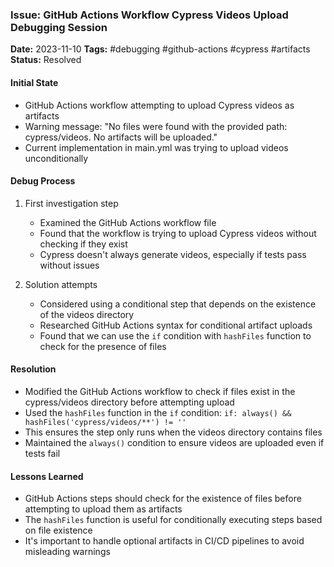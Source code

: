 ### Issue: GitHub Actions Workflow Cypress Videos Upload Debugging Session
**Date:** 2023-11-10
**Tags:** #debugging #github-actions #cypress #artifacts
**Status:** Resolved

#### Initial State
- GitHub Actions workflow attempting to upload Cypress videos as artifacts
- Warning message: "No files were found with the provided path: cypress/videos. No artifacts will be uploaded."
- Current implementation in main.yml was trying to upload videos unconditionally

#### Debug Process
1. First investigation step
   - Examined the GitHub Actions workflow file
   - Found that the workflow is trying to upload Cypress videos without checking if they exist
   - Cypress doesn't always generate videos, especially if tests pass without issues

2. Solution attempts
   - Considered using a conditional step that depends on the existence of the videos directory
   - Researched GitHub Actions syntax for conditional artifact uploads
   - Found that we can use the `if` condition with `hashFiles` function to check for the presence of files

#### Resolution
- Modified the GitHub Actions workflow to check if files exist in the cypress/videos directory before attempting upload
- Used the `hashFiles` function in the `if` condition: `if: always() && hashFiles('cypress/videos/**') != ''`
- This ensures the step only runs when the videos directory contains files
- Maintained the `always()` condition to ensure videos are uploaded even if tests fail

#### Lessons Learned
- GitHub Actions steps should check for the existence of files before attempting to upload them as artifacts
- The `hashFiles` function is useful for conditionally executing steps based on file existence
- It's important to handle optional artifacts in CI/CD pipelines to avoid misleading warnings
